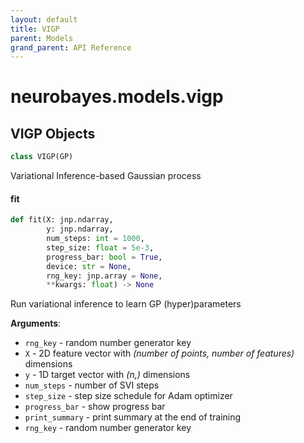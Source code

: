 ```yaml
---
layout: default
title: VIGP
parent: Models
grand_parent: API Reference
---
```


<a id="neurobayes.models.vigp"></a>

# neurobayes.models.vigp

<a id="neurobayes.models.vigp.VIGP"></a>

## VIGP Objects

```python
class VIGP(GP)
```

Variational Inference-based Gaussian process

<a id="neurobayes.models.vigp.VIGP.fit"></a>

#### fit

```python
def fit(X: jnp.ndarray,
        y: jnp.ndarray,
        num_steps: int = 1000,
        step_size: float = 5e-3,
        progress_bar: bool = True,
        device: str = None,
        rng_key: jnp.array = None,
        **kwargs: float) -> None
```

Run variational inference to learn GP (hyper)parameters

**Arguments**:

- `rng_key` - random number generator key
- `X` - 2D feature vector with *(number of points, number of features)* dimensions
- `y` - 1D target vector with *(n,)* dimensions
- `num_steps` - number of SVI steps
- `step_size` - step size schedule for Adam optimizer
- `progress_bar` - show progress bar
- `print_summary` - print summary at the end of training
- `rng_key` - random number generator key


